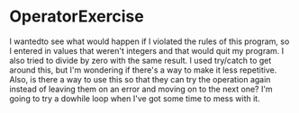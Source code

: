 # OperatorExercise

I wantedto see what would happen if I violated the rules of this program, so I entered in values that weren't integers and that would quit my program.
I also tried to divide by zero with the same result.
I used try/catch to get around this, but I'm wondering if there's a way to make it less repetitive. Also, is there a way to use this so that they can try the operation again instead of leaving them on an error and moving on to the next one? I'm going to try a dowhile loop when I've got some time to mess with it.
